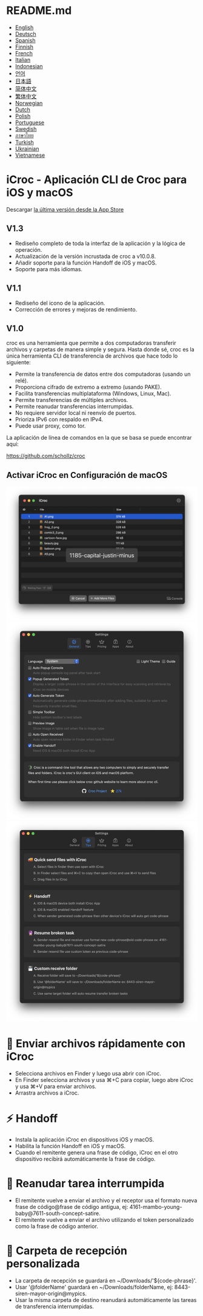 # README.md
- [English](README.md)
- [Deutsch](README.de.md)
- [Spanish](README.es.md)
- [Finnish](README.fi.md)
- [French](README.fr.md)
- [Italian](README.it.md)
- [Indonesian](README.id.md)
- [언어](README.ko.md)
- [日本語](README.ja.md)
- [简体中文](README.zh_cn.md)
- [繁体中文](README.zh_tw.md)
- [Norwegian](README.nb.md)
- [Dutch](README.nl.md)
- [Polish](README.pl.md)
- [Portuguese](README.pt.md)
- [Swedish](README.sv.md)
- [ภาษาไทย](README.th.md)
- [Turkish](README.tr.md)
- [Ukrainian](README.uk.md)
- [Vietnamese](README.vi.md)

# iCroc - Aplicación CLI de Croc para iOS y macOS

Descargar [la última versión desde la App Store](https://apps.apple.com/us/app/id6444355962)

V1.3
---
- Rediseño completo de toda la interfaz de la aplicación y la lógica de operación.
- Actualización de la versión incrustada de croc a v10.0.8.
- Añadir soporte para la función Handoff de iOS y macOS.
- Soporte para más idiomas.

V1.1
---
- Rediseño del icono de la aplicación.
- Corrección de errores y mejoras de rendimiento.

V1.0
---
croc es una herramienta que permite a dos computadoras transferir archivos y carpetas de manera simple y segura. Hasta donde sé, croc es la única herramienta CLI de transferencia de archivos que hace todo lo siguiente:

- Permite la transferencia de datos entre dos computadoras (usando un relé).
- Proporciona cifrado de extremo a extremo (usando PAKE).
- Facilita transferencias multiplataforma (Windows, Linux, Mac).
- Permite transferencias de múltiples archivos.
- Permite reanudar transferencias interrumpidas.
- No requiere servidor local ni reenvío de puertos.
- Prioriza IPv6 con respaldo en IPv4.
- Puede usar proxy, como tor.

La aplicación de línea de comandos en la que se basa se puede encontrar aquí:

https://github.com/schollz/croc

## Activar iCroc en Configuración de macOS
![macOS-iCroc-1](images/macos1.png)
![macOS-iCroc-2](images/macos2.png)
![macOS-iCroc-3](images/macos3.png)

# 🚚 Enviar archivos rápidamente con iCroc
- Selecciona archivos en Finder y luego usa abrir con iCroc.
- En Finder selecciona archivos y usa ⌘+C para copiar, luego abre iCroc y usa ⌘+V para enviar archivos.
- Arrastra archivos a iCroc.

# ⚡ Handoff
- Instala la aplicación iCroc en dispositivos iOS y macOS.
- Habilita la función Handoff en iOS y macOS.
- Cuando el remitente genera una frase de código, iCroc en el otro dispositivo recibirá automáticamente la frase de código.

# 🔮 Reanudar tarea interrumpida
- El remitente vuelve a enviar el archivo y el receptor usa el formato nueva frase de código@frase de código antigua, ej: 4161-mambo-young-baby@7611-south-concept-satire.
- El remitente vuelve a enviar el archivo utilizando el token personalizado como la frase de código anterior.

# 💾 Carpeta de recepción personalizada
- La carpeta de recepción se guardará en ~/Downloads/'${code-phrase}'.
- Usar '@folderName' guardará en ~/Downloads/folderName, ej: 8443-siren-mayor-origin@mypics.
- Usar la misma carpeta de destino reanudará automáticamente las tareas de transferencia interrumpidas.